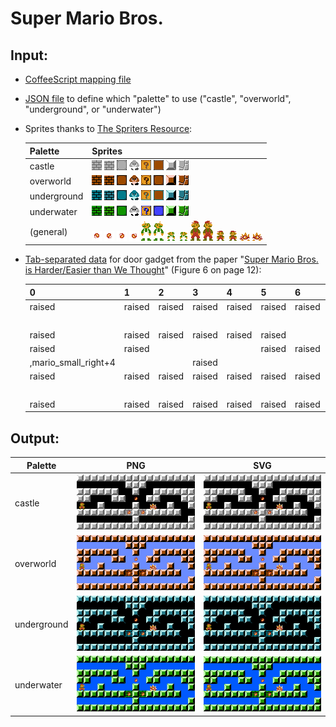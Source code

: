 # Super Mario Bros.

## Input:

* [CoffeeScript mapping file](mario.coffee)
* [JSON file](palette.coffee) to define which "palette" to use
  ("castle", "overworld", "underground", or "underwater")
* Sprites thanks to [The Spriters Resource](https://www.spriters-resource.com/nes/supermariobros/):

  | Palette     | Sprites   |
  | ----------- | --------- |
  | castle      | ![](brick_castle.png) ![](brick_lit_castle.png) ![](brick_used_castle.png) ![](goomba_castle.png) ![](question_castle.png) ![](question_used_castle.png) ![](raised_castle.png) ![](rock_castle.png)
  | overworld   | ![](brick_overworld.png) ![](brick_lit_overworld.png) ![](brick_used_overworld.png) ![](goomba_overworld.png) ![](question_overworld.png) ![](question_used_overworld.png) ![](raised_overworld.png) ![](rock_overworld.png)
  | underground | ![](brick_underground.png) ![](brick_lit_underground.png) ![](brick_used_underground.png) ![](goomba_underground.png) ![](question_underground.png) ![](question_used_underground.png) ![](raised_underground.png) ![](rock_underground.png)
  | underwater  | ![](brick_underwater.png) ![](brick_lit_underwater.png) ![](brick_used_underwater.png) ![](goomba_underwater.png) ![](question_underwater.png) ![](question_used_underwater.png) ![](raised_underwater.png) ![](rock_underwater.png)
  | (general)   | ![](fire_ne.png) ![](fire_nw.png) ![](fire_se.png) ![](fire_sw.png) ![](luigi_large_left.png) ![](luigi_large_right.png) ![](luigi_small_left.png) ![](luigi_small_right.png) ![](mario_big_left.png) ![](mario_big_right.png) ![](mario_small_left.png) ![](mario_small_right.png) ![](spiny_left.png) ![](spiny_right.png)

* [Tab-separated data](door.tsv) for door gadget from the paper
  "[Super Mario Bros. is Harder/Easier than We Thought](http://erikdemaine.org/papers/Mario_FUN2016/paper.pdf)"
  (Figure 6 on page 12):

  | 0 | 1 | 2 | 3 | 4 | 5 | 6 | 7 | 8 | 9 | 10 | 11 | 12 | 13 | 14 | 15 | 16 |
  | ------ | ------ | ------ | ------ | ------ | ------ | ------ | ------ | ------ | ------ | ------ | ------ | ------ | ------ | ------ | ------ | ------ |
  | raised | raised | raised | raised | raised | raised | raised | raised | raised | raised | raised | raised | raised | raised | raised | raised | raised |
  |  |  |  |  |  |  |  | raised | raised | raised |  |  |  |  |  |  |  |
  | raised | raised | raised | raised | raised | raised |  |  | raised |  |  | raised | raised | raised | raised | raised | raised |
  | raised | raised |  |  |  | raised | raised |  | ,fire_se |  | raised | raised |  |  |  | raised | raised |
  | ,mario_small_right+4 |  |  | raised |  |  |  |  | raised |  | ,spiny_right+8 |  |  | raised |  |  | raised |
  | raised | raised | raised | raised | raised | raised | raised | brick,fire_se | raised | brick,fire_se | raised | raised | raised | raised | raised |  |  |
  |  |  |  |  |  |  |  |  | raised |  |  |  |  |  |  |  | raised |
  | raised | raised | raised | raised | raised | raised | raised | raised | raised | raised | raised | raised | raised | raised | raised | raised | raised |

## Output:

  | Palette     | PNG                       | SVG                       |
  | ----------- | ------------------------- | ------------------------- |
  | castle      | ![](door_castle.png)      | ![](door_castle.png)      |
  | overworld   | ![](door_overworld.png)   | ![](door_overworld.png)   |
  | underground | ![](door_underground.png) | ![](door_underground.png) |
  | underwater  | ![](door_underwater.png)  | ![](door_underwater.png)  |
